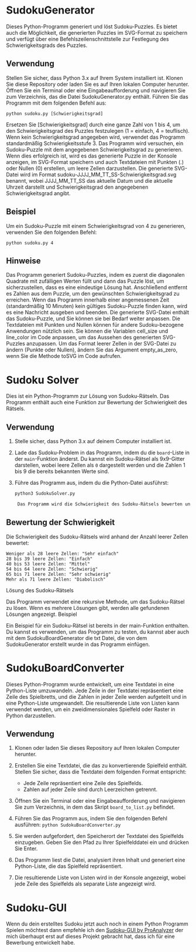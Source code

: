 # SudokuGenerator

Dieses Python-Programm generiert und löst Sudoku-Puzzles. Es bietet auch die Möglichkeit, die generierten Puzzles im SVG-Format zu speichern und verfügt über eine Befehlszeilenschnittstelle zur Festlegung des Schwierigkeitsgrads des Puzzles.

## Verwendung

Stellen Sie sicher, dass Python 3.x auf Ihrem System installiert ist.
Klonen Sie diese Repository oder laden Sie es auf Ihren lokalen Computer herunter.
Öffnen Sie ein Terminal oder eine Eingabeaufforderung und navigieren Sie zum Verzeichnis, das die Datei SudokuGenerator.py enthält.
Führen Sie das Programm mit dem folgenden Befehl aus:

    python sudoku.py [Schwierigkeitsgrad]

Ersetzen Sie [Schwierigkeitsgrad] durch eine ganze Zahl von 1 bis 4, um den Schwierigkeitsgrad des Puzzles festzulegen (1 = einfach, 4 = teuflisch). Wenn kein Schwierigkeitsgrad angegeben wird, verwendet das Programm standardmäßig Schwierigkeitsstufe 3.
Das Programm wird versuchen, ein Sudoku-Puzzle mit dem angegebenen Schwierigkeitsgrad zu generieren. Wenn dies erfolgreich ist, wird es das generierte Puzzle in der Konsole anzeigen, im SVG-Format speichern und auch Textdateien mit Punkten (.) oder Nullen (0) erstellen, um leere Zellen darzustellen.
Die generierte SVG-Datei wird im Format sudoku-JJJJ_MM_TT_SS-Schwierigkeitsgrad.svg benannt, wobei JJJJ_MM_TT_SS das aktuelle Datum und die aktuelle Uhrzeit darstellt und Schwierigkeitsgrad den angegebenen Schwierigkeitsgrad angibt.

## Beispiel

Um ein Sudoku-Puzzle mit einem Schwierigkeitsgrad von 4 zu generieren, verwenden Sie den folgenden Befehl:

    python sudoku.py 4

## Hinweise

Das Programm generiert Sudoku-Puzzles, indem es zuerst die diagonalen Quadrate mit zufälligen Werten füllt und dann das Puzzle löst, um sicherzustellen, dass es eine eindeutige Lösung hat. Anschließend entfernt es Zahlen aus dem Puzzle, um den gewünschten Schwierigkeitsgrad zu erreichen.
Wenn das Programm innerhalb einer angemessenen Zeit (standardmäßig 10 Minuten) kein gültiges Sudoku-Puzzle finden kann, wird es eine Nachricht ausgeben und beenden.
Die generierte SVG-Datei enthält das Sudoku-Puzzle, und Sie können sie bei Bedarf weiter anpassen.
Die Textdateien mit Punkten und Nullen können für andere Sudoku-bezogene Anwendungen nützlich sein.
Sie können die Variablen cell_size und line_color im Code anpassen, um das Aussehen des generierten SVG-Puzzles anzupassen.
Um das Format leerer Zellen in der SVG-Datei zu ändern (Punkte oder Nullen), ändern Sie das Argument empty_as_zero, wenn Sie die Methode toSVG im Code aufrufen.

# Sudoku Solver

Dies ist ein Python-Programm zur Lösung von Sudoku-Rätseln. Das Programm enthält auch eine Funktion zur Bewertung der Schwierigkeit des Rätsels.

## Verwendung

1. Stelle sicher, dass Python 3.x auf deinem Computer installiert ist.

2. Lade das Sudoku-Problem in das Programm, indem du die `board`-Liste in der `main`-Funktion änderst. Du kannst ein Sudoku-Rätsel als 9x9-Gitter darstellen, wobei leere Zellen als `0` dargestellt werden und die Zahlen 1 bis 9 die bereits bekannten Werte sind.

3. Führe das Programm aus, indem du die Python-Datei ausführst:

   ```bash
   python3 SudokuSolver.py

    Das Programm wird die Schwierigkeit des Sudoku-Rätsels bewerten und dann versuchen, es zu lösen. Es gibt Feedback zur Anzahl der gefundenen Lösungen.

## Bewertung der Schwierigkeit

Die Schwierigkeit des Sudoku-Rätsels wird anhand der Anzahl leerer Zellen bewertet:

    Weniger als 28 leere Zellen: "Sehr einfach"
    28 bis 39 leere Zellen: "Einfach"
    40 bis 53 leere Zellen: "Mittel"
    54 bis 64 leere Zellen: "Schwierig"
    65 bis 71 leere Zellen: "Sehr schwierig"
    Mehr als 71 leere Zellen: "Diabolisch"

Lösung des Sudoku-Rätsels

Das Programm verwendet eine rekursive Methode, um das Sudoku-Rätsel zu lösen. Wenn es mehrere Lösungen gibt, werden alle gefundenen Lösungen angezeigt.
Beispiel

Ein Beispiel für ein Sudoku-Rätsel ist bereits in der main-Funktion enthalten. Du kannst es verwenden, um das Programm zu testen, du kannst aber auch mit dem SudokuBoardGenerator die txt Datei, die von dem SudokuGenerator erstellt wurde in das Programm einfügen.

# SudokuBoardConverter

Dieses Python-Programm wurde entwickelt, um eine Textdatei in eine Python-Liste umzuwandeln. Jede Zeile in der Textdatei repräsentiert eine Zeile des Spielbretts, und die Zahlen in jeder Zeile werden aufgeteilt und in eine Python-Liste umgewandelt. Die resultierende Liste von Listen kann verwendet werden, um ein zweidimensionales Spielfeld oder Raster in Python darzustellen.

## Verwendung

1. Klonen oder laden Sie dieses Repository auf Ihren lokalen Computer herunter.

2. Erstellen Sie eine Textdatei, die das zu konvertierende Spielfeld enthält. Stellen Sie sicher, dass die Textdatei dem folgenden Format entspricht:
   - Jede Zeile repräsentiert eine Zeile des Spielfelds.
   - Zahlen auf jeder Zeile sind durch Leerzeichen getrennt.

3. Öffnen Sie ein Terminal oder eine Eingabeaufforderung und navigieren Sie zum Verzeichnis, in dem das Skript `board_to_list.py` befindet.

4. Führen Sie das Programm aus, indem Sie den folgenden Befehl ausführen:
   ```python SudokuBoardConverter.py```

5. Sie werden aufgefordert, den Speicherort der Textdatei des Spielfelds einzugeben. Geben Sie den Pfad zu Ihrer Spielfelddatei ein und drücken Sie Enter.

6. Das Programm liest die Datei, analysiert ihren Inhalt und generiert eine Python-Liste, die das Spielfeld repräsentiert.

7. Die resultierende Liste von Listen wird in der Konsole angezeigt, wobei jede Zeile des Spielfelds als separate Liste angezeigt wird.

# Sudoku-GUI

Wenn du dein erstelltes Sudoku jetzt auch noch in einem Python Programm Spielen möchtest dann empfehle ich den [Sudoku-GUI by ProAnalyzer](https://github.com/ProAnalyzer/Sudoku-GUI-Solver-master) der mich überhaupt erst auf dieses Projekt gebracht hat, dass ich für eine Bewerbung entwickelt habe.

